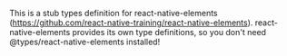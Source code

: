 This is a stub types definition for react-native-elements (https://github.com/react-native-training/react-native-elements).
react-native-elements provides its own type definitions, so you don't need @types/react-native-elements installed!
